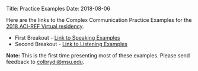 Title: Practice Examples
Date: 2018-08-06

Here are the links to the Complex Communication Practice Examples for the [2018 ACI-REF Virtual residency](//www.oscer.ou.edu/acirefvirtres2018.php).

- First Breakout - [Link to Speaking Examples](Speaking-Examples.html)
- Second Breakout - [Link to Listening Examples](Listening-Examples.html)

**Note:** This is the first time presenting most of these examples. Please send feedback to [colbrydi@msu.edu](mailto:colbrydi@msu.edu).
